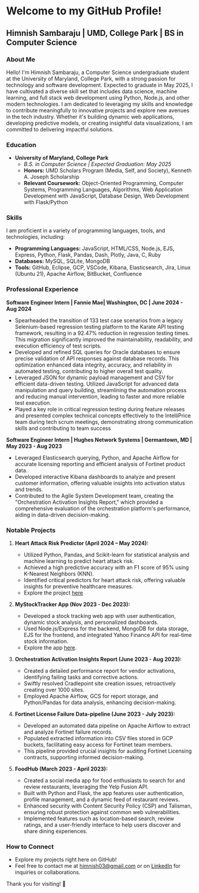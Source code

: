 # Welcome to my GitHub Profile!

## Himnish Sambaraju | UMD, College Park | BS in Computer Science

### About Me

Hello! I'm Himnish Sambaraju, a Computer Science undergraduate student at the University of Maryland, College Park, with a strong passion for technology and software development. Expected to graduate in May 2025, I have cultivated a diverse skill set that includes data science, machine learning, and full stack web development using Python, Node.js, and other modern technologies. I am dedicated to leveraging my skills and knowledge to contribute meaningfully to innovative projects and explore new avenues in the tech industry. Whether it's building dynamic web applications, developing predictive models, or creating insightful data visualizations, I am committed to delivering impactful solutions.
### Education

- **University of Maryland, College Park**
  - *B.S. in Computer Science | Expected Graduation: May 2025*
  - **Honors:** UMD Scholars Program (Media, Self, and Society), Kenneth A. Joseph Scholarship
  - **Relevant Coursework:** Object-Oriented Programming, Computer Systems, Programming Languages, Algorithms, Web Application Development with JavaScript, Database Design, Web Development with Flask/Python

### Skills

I am proficient in a variety of programming languages, tools, and technologies, including:

- **Programming Languages:** JavaScript, HTML/CSS, Node.js, EJS, Express, Python, Flask, Pandas, Dash, Plotly, Java, C, Ruby
- **Databases:** MySQL, SQLite, MongoDB
- **Tools:** GitHub, Eclipse, GCP, VSCode, Kibana, Elasticsearch, Jira, Linux (Ubuntu 21), Apache Airflow, BitBucket, Confluence

### Professional Experience

**Software Engineer Intern | Fannie Mae| Washington, DC | June 2024 - Aug 2024**
- Spearheaded the transition of 133 test case scenarios from a legacy Selenium-based regression testing platform to the Karate API testing framework, resulting in a 92.47% reduction in regression testing times. This migration significantly improved the maintainability, readability, and execution efficiency of test scripts.
- Developed and refined SQL queries for Oracle databases to ensure precise validation of API responses against database records. This optimization enhanced data integrity, accuracy, and reliability in automated testing, contributing to higher overall test quality.
- Leveraged JSON for dynamic payload management and CSV for efficient data-driven testing. Utilized JavaScript for advanced data manipulation and query building, streamlining the automation process and reducing manual intervention, leading to faster and more reliable test execution.
- Played a key role in critical regression testing during feature releases and presented complex technical concepts effectively to the IntelliPrice team during tech scrum meetings, demonstrating strong communication skills and contributing to team success

**Software Engineer Intern | Hughes Network Systems | Germantown, MD | May 2023 - Aug 2023**
- Leveraged Elasticsearch querying, Python, and Apache Airflow for accurate licensing reporting and efficient analysis of Fortinet product data.
- Developed interactive Kibana dashboards to analyze and present customer information, offering valuable insights into activation status and trends.
- Contributed to the Agile System Development team, creating the "Orchestration Activation Insights Report," which provided a comprehensive evaluation of the orchestration platform's performance, aiding in data-driven decision-making.

### Notable Projects

1. **Heart Attack Risk Predictor (April 2024 – May 2024):**
   - Utilized Python, Pandas, and Scikit-learn for statistical analysis and machine learning to predict heart attack risk.
   - Achieved a high predictive accuracy with an F1 score of 95% using K-Nearest Neighbors (KNN).
   - Identified critical predictors for heart attack risk, offering valuable insights for preventive healthcare measures.
   - Explore the project [here](https://himnishpersonal.github.io/)

2. **MyStockTracker App (Nov 2023 - Dec 2023):**
   - Developed a stock tracking web app with user authentication, dynamic stock analysis, and personalized dashboards.
   - Used Node.js/Express for the backend, MongoDB for data storage, EJS for the frontend, and integrated Yahoo Finance API for real-time stock information.
   - Explore the app [here](https://mystocktracker.onrender.com/).

3. **Orchestration Activation Insights Report (June 2023 - Aug 2023):**
   - Created a detailed performance report for vendor activations, identifying failing tasks and corrective actions.
   - Swiftly resolved Cradlepoint site creation issues, retroactively creating over 1000 sites.
   - Employed Apache Airflow, GCS for report storage, and Python/Pandas for data analysis, enhancing decision-making.

4. **Fortinet License Failure Data-pipeline (June 2023 - July 2023):**
   - Developed an automated data pipeline on Apache Airflow to extract and analyze Fortinet failure records.
   - Populated extracted information into CSV files stored in GCP buckets, facilitating easy access for Fortinet team members.
   - This pipeline provided crucial insights for auditing Fortinet Licensing contracts, supporting informed decision-making.

5. **FoodHub (March 2023 - April 2023):**
   - Created a social media app for food enthusiasts to search for and review restaurants, leveraging the Yelp Fusion API.
   - Built with Python and Flask, the app features user authentication, profile management, and a dynamic feed of restaurant reviews.
   - Enhanced security with Content Security Policy (CSP) and Talisman, ensuring robust protection against common web vulnerabilities.
   - Implemented features such as location-based search, review ratings, and a user-friendly interface to help users discover and share dining experiences.

### How to Connect

- Explore my projects right here on GitHub!
- Feel free to contact me at [himnish03@gmail.com](mailto:himnish03@gmail.com) or on [LinkedIn](https://www.linkedin.com/in/himnish-sambaraju) for inquiries or collaborations.

Thank you for visiting! 🚀

<!---
himnishpersonal/himnishpersonal is a ✨ special ✨ repository because its `README.md` (this file) appears on your GitHub profile.
You can click the Preview link to take a look at your changes.
--->
